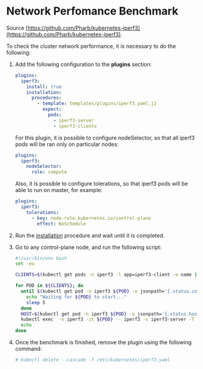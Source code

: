 # Network Perfomance Benchmark

Source [https://github.com/Pharb/kubernetes-iperf3](https://github.com/Pharb/kubernetes-iperf3).

To check the cluster network performance, it is necessary to do the following:

1. Add the following configuration to the **plugins** section:

   ```yaml
   plugins:
     iperf3:
       install: true
       installation:
         procedures:
           - template: templates/plugins/iperf3.yaml.j2
             expect:
               pods:
                 - iperf3-server
                 - iperf3-clients
   ```

   For this plugin, it is possible to configure nodeSelector, so that all iperf3 pods will be ran only on particular nodes:

   ```yaml
   plugins:
     iperf3:
       nodeSelector:
         role: compute
   ```

   Also, it is possible to configure tolerations, so that iperf3 pods will be able to run on master, for example:

   ```yaml
   plugins:
     iperf3:
       tolerations:
         - key: node-role.kubernetes.io/control-plane
           effect: NoSchedule
   ```

2. Run the [installation](documentation/public/Installation.md) procedure and wait until it is completed.
3. Go to any control-plane node, and run the following script:
   ```bash
   #!/usr/bin/env bash
   set -eu

   CLIENTS=$(kubectl get pods -n iperf3 -l app=iperf3-client -o name | cut -d'/' -f2)

   for POD in ${CLIENTS}; do
     until $(kubectl get pod -n iperf3 ${POD} -o jsonpath='{.status.containerStatuses[0].ready}'); do
       echo "Waiting for ${POD} to start..."
       sleep 5
     done
     HOST=$(kubectl get pod -n iperf3 ${POD} -o jsonpath='{.status.hostIP}')
     kubectl exec  -n iperf3 -it ${POD} -- iperf3 -c iperf3-server -T "Client on ${HOST}" $@
     echo
   done
   ```
4. Once the benchmark is finished, remove the plugin using the following command:
   ```bash
   # kubectl delete --cascade -f /etc/kubernetes/iperf3.yaml
   ```
